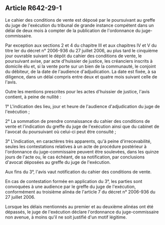 Article R642-29-1
----
Le cahier des conditions de vente est déposé par le poursuivant au greffe du
juge de l'exécution du tribunal de grande instance compétent dans un délai de
deux mois à compter de la publication de l'ordonnance du juge-commissaire.

Par exception aux sections 2 et 4 du chapitre III et aux chapitres IV et V du
titre Ier du décret n° 2006-936 du 27 juillet 2006, au plus tard le cinquième
jour ouvrable suivant le dépôt du cahier des conditions de vente, le poursuivant
avise, par acte d'huissier de justice, les créanciers inscrits à domicile élu
et, si la vente porte sur un bien de la communauté, le conjoint du débiteur, de
la date de l'audience d'adjudication. La date est fixée, à sa diligence, dans un
délai compris entre deux et quatre mois suivant celle de l'avis.

Outre les mentions prescrites pour les actes d'huissier de justice, l'avis
contient, à peine de nullité :

1° L'indication des lieu, jour et heure de l'audience d'adjudication du juge de
l'exécution ;

2° La sommation de prendre connaissance du cahier des conditions de vente et
l'indication du greffe du juge de l'exécution ainsi que du cabinet de l'avocat
du poursuivant où celui-ci peut être consulté ;

3° L'indication, en caractères très apparents, qu'à peine d'irrecevabilité,
seules les contestations relatives à un acte de procédure postérieur à
l'ordonnance du juge-commissaire peuvent être soulevées, dans les quinze jours
de l'acte ou, le cas échéant, de sa notification, par conclusions d'avocat
déposées au greffe du juge de l'exécution.

Aux fins du 3°, l'avis vaut notification du cahier des conditions de vente.

En cas de contestation formée en application du 3°, les parties sont convoquées
à une audience par le greffe du juge de l'exécution, conformément au troisième
alinéa de l'article 7 du décret n° 2006-936 du 27 juillet 2006.

Lorsque les délais mentionnés au premier et au deuxième alinéas ont été
dépassés, le juge de l'exécution déclare l'ordonnance du juge-commissaire non
avenue, à moins qu'il ne soit justifié d'un motif légitime.
